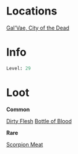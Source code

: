<!-- TITLE: a blood feeder -->

# Locations
[Gal'Vae, City of the Dead](galvae)

# Info

```perl
Level: 29
```


# Loot

**Common**

[Dirty Flesh](dirty-flesh)
[Bottle of Blood](bottle-of-blood)



**Rare**

[Scorpion Meat](scorpion-meat)